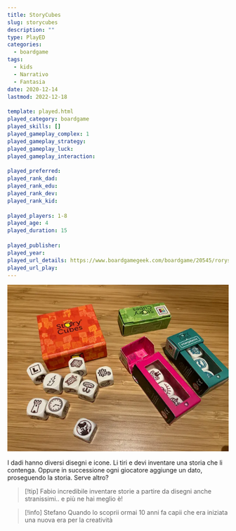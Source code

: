 ```yaml
---
title: StoryCubes
slug: storycubes
description: ""
type: PlayED
categories:
  - boardgame
tags:
  - kids
  - Narrativo
  - Fantasia
date: 2020-12-14
lastmod: 2022-12-18

template: played.html
played_category: boardgame
played_skills: []
played_gameplay_complex: 1
played_gameplay_strategy: 
played_gameplay_luck: 
played_gameplay_interaction: 

played_preferred: 
played_rank_dad: 
played_rank_edu: 
played_rank_dev: 
played_rank_kid: 

played_players: 1-8
played_age: 4
played_duration: 15

played_publisher: 
played_year: 
played_url_details: https://www.boardgamegeek.com/boardgame/20545/rorys-story-cubes
played_url_play: 
---
```


![](../../assets/img/played/boardgame/story_cubes.webp)

I dadi hanno diversi disegni e icone. Li tiri e devi inventare una storia che li contenga.
Oppure in successione ogni giocatore aggiunge un dato, proseguendo la storia.
Serve altro?

> [!tip] Fabio
> incredibile inventare storie a partire da disegni anche stranissimi.. e più ne hai meglio è!

> [!info] Stefano
> Quando lo scoprii ormai 10 anni fa capii che era iniziata una nuova era per la creatività
